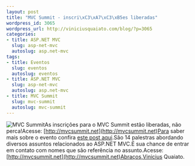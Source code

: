 ```yaml
--- 
layout: post
title: "MVC Summit - inscri\xC3\xA7\xC3\xB5es liberadas"
wordpress_id: 3065
wordpress_url: http://viniciusquaiato.com/blog/?p=3065
categories: 
- title: ASP.NET MVC
  slug: asp-net-mvc
  autoslug: asp.net-mvc
tags: 
- title: Eventos
  slug: eventos
  autoslug: eventos
- title: ASP.NET MVC
  slug: asp-net-mvc
  autoslug: asp.net-mvc
- title: MVC Summit
  slug: mvc-summit
  autoslug: mvc-summit
---
```

![](http://viniciusquaiato.com/images_posts/mvcsummit_logo.png "MVC Summit")As inscrições para o MVC Summit estão liberadas, não perca!Acesse: [http://mvcsummit.net](http://mvcsummit.net)Para saber mais sobre o evento confira [este post aqui](http://viniciusquaiato.com/blog/mvc-summit-2011/).São 14 palestras abordando diversos assuntos relacionados ao ASP.NET MVC.É sua chance de entrar em contato com nomes que são referência no assunto.Acesse: [http://mvcsummit.net](http://mvcsummit.net)Abraços,Vinicius Quaiato.

